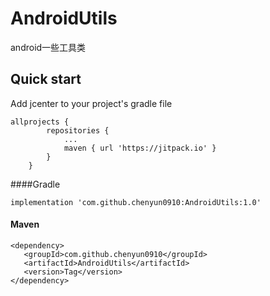 # AndroidUtils
android一些工具类

## Quick start

Add jcenter to your project's gradle file

```
allprojects {
		repositories {
			...
			maven { url 'https://jitpack.io' }
		}
	}
```

####Gradle

```
implementation 'com.github.chenyun0910:AndroidUtils:1.0'
```

#### Maven

```
<dependency>
   <groupId>com.github.chenyun0910</groupId>
   <artifactId>AndroidUtils</artifactId>
   <version>Tag</version>
</dependency>
```